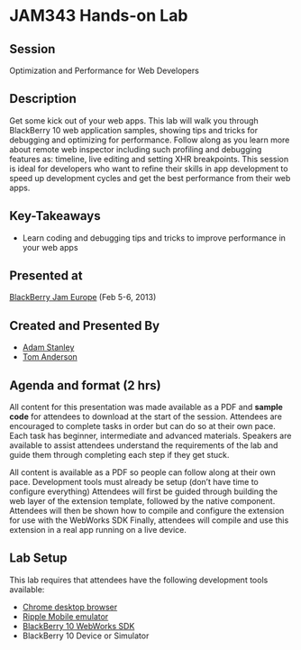 # JAM343 Hands-on Lab

## Session
Optimization and Performance for Web Developers

## Description
Get some kick out of your web apps. This lab will walk you through BlackBerry 10 web application samples, showing tips and tricks for debugging and optimizing for performance. Follow along as you learn more about remote web inspector including such profiling and debugging features as: timeline, live editing and setting XHR breakpoints. This session is ideal for developers who want to refine their skills in app development to speed up development cycles and get the best performance from their web apps.

## Key-Takeaways
* Learn coding and debugging tips and tricks to improve performance in your web apps

## Presented at
[BlackBerry Jam Europe](http://www.blackberryjamconference.com/europe) (Feb 5-6, 2013)

## Created and Presented By
* [Adam Stanley](https://twitter.com/#!/n_adam_stanley)
* [Tom Anderson](https://twitter.com/#!/Noctivagan)

## Agenda and format (2 hrs)
All content for this presentation was made available as a PDF and **sample code** for attendees to download at the start of the session.
Attendees are encouraged to complete tasks in order but can do so at their own pace. Each task has beginner, intermediate and advanced materials.
Speakers are available to assist attendees understand the requirements of the lab and guide them through completing each step if they get stuck.

All content is available as a PDF so people can follow along at their own pace.
Development tools must already be setup (don’t have time to configure everything)
Attendees will first be guided through building the web layer of the extension template, followed by the native component.
Attendees will then be shown how to compile and configure the extension for use with the WebWorks SDK
Finally, attendees will compile and use this extension in a real app running on a live device.


## Lab Setup
This lab requires that attendees have the following development tools available:
* [Chrome desktop browser](https://www.google.com/chrome)
* [Ripple Mobile emulator](https://developer.blackberry.com/html5/download/)
* [BlackBerry 10 WebWorks SDK](https://developer.blackberry.com/html5/download/)
* BlackBerry 10 Device or Simulator
